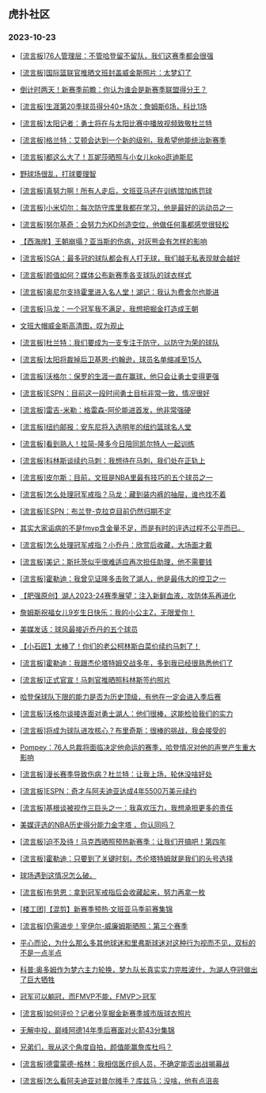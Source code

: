 ## 虎扑社区 
### 2023-10-23

+ [[流言板]76人管理层：不管哈登留不留队，我们这赛季都会很强](https://bbs.hupu.com/622594549.html)

+ [[流言板]国际篮联官推晒文班封盖威金斯照片：太梦幻了](https://bbs.hupu.com/622594096.html)

+ [倒计时两天！新赛季前瞻：你认为谁会是新赛季联盟得分王？](https://bbs.hupu.com/622592347.html)

+ [[流言板]生涯第20季球员得分40+场次：詹姆斯6场，科比1场](https://bbs.hupu.com/622590513.html)

+ [[流言板]太阳记者：勇士将在与太阳比赛中播放视频致敬杜兰特](https://bbs.hupu.com/622589022.html)

+ [[流言板]格兰特：艾顿会达到一个新的级别，我希望他能统治新赛季](https://bbs.hupu.com/622589360.html)

+ [[流言板]都这么大了！瓦妮莎晒照与小女儿koko逛迪斯尼](https://bbs.hupu.com/622588876.html)

+ [野球场很乱，打球要理智](https://bbs.hupu.com/622591951.html)

+ [[流言板]真努力啊！所有人走后，文班亚马还在训练馆加练罚球](https://bbs.hupu.com/622588435.html)

+ [[流言板]小米切尔：每次防守库里我都在学习，他是最好的运动员之一](https://bbs.hupu.com/622591255.html)

+ [[流言板]努尔基奇：会努力为KD创造空位，他做任何事都感觉很轻松](https://bbs.hupu.com/622593023.html)

+ [【西海岸】王朝崩塌？亚当斯的伤病，对灰熊会有怎样的影响](https://bbs.hupu.com/622592193.html)

+ [[流言板]SGA：最多冠的球队都会有人打无球，我们越无私表现就会越好](https://bbs.hupu.com/622589744.html)

+ [[流言板]颜值如何？媒体公布新赛季各支球队的球衣样式](https://bbs.hupu.com/622594748.html)

+ [[流言板]奥尼尔支持霍里进入名人堂！湖记：我认为费舍尔也能进](https://bbs.hupu.com/622588374.html)

+ [[流言板]马龙：一个冠军我不满足，我想把掘金打造成王朝](https://bbs.hupu.com/622587825.html)

+ [文班大帽威金斯高清图，叹为观止](https://bbs.hupu.com/622589602.html)

+ [[流言板]杜兰特：我们要成为一支专注于防守，以防守为荣的球队](https://bbs.hupu.com/622594677.html)

+ [[流言板]太阳将裁掉后卫基恩-约翰逊，球员名单缩减至15人](https://bbs.hupu.com/622589054.html)

+ [[流言板]沃格尔：保罗的生涯一直在赢球，他只会让勇士变得更强](https://bbs.hupu.com/622594454.html)

+ [[流言板]ESPN：目前这一段时间勇士目标非常一致，情况很好](https://bbs.hupu.com/622587850.html)

+ [[流言板]雷吉-米勒：格雷森-阿伦能进首发，他非常强硬](https://bbs.hupu.com/622594149.html)

+ [[流言板]纽约邮报：安东尼将入选明年的纽约篮球名人堂](https://bbs.hupu.com/622594382.html)

+ [[流言板]看到熟人！拉简-隆多今日陪同凯尔特人一起训练](https://bbs.hupu.com/622587393.html)

+ [[流言板]科林斯谈续约马刺：我想待在马刺，我们处在正轨上](https://bbs.hupu.com/622594026.html)

+ [[流言板]皮尔斯：目前，文班是NBA里最有技巧的五个球员之一](https://bbs.hupu.com/622587685.html)

+ [[流言板]怎么处理冠军戒指？马龙：藏到装内裤的抽屉，谁也找不着](https://bbs.hupu.com/622594603.html)

+ [[流言板]ESPN：布兰登-克拉克目前仍然归期不定](https://bbs.hupu.com/622587523.html)

+ [其实大家诟病的不是fmvp含金量不足，而是有时的评选过程不公平而已。](https://bbs.hupu.com/622593961.html)

+ [[流言板]怎么处理冠军戒指？小乔丹：欣赏后收藏，大场面才戴](https://bbs.hupu.com/622594649.html)

+ [[流言板]美记：斯托茨似乎很难适应再次担任助理，他不需要钱](https://bbs.hupu.com/622594800.html)

+ [[流言板]霍勒迪：我曾见证隆多击败了湖人，他是最伟大的控卫之一](https://bbs.hupu.com/622587660.html)

+ [【肥强原创】湖人2023-24赛季展望：注入新鲜血液，攻防体系再进化](https://bbs.hupu.com/622593444.html)

+ [詹姆斯祝福女儿9岁生日快乐：我的小公主Z，无限爱你！](https://bbs.hupu.com/622588387.html)

+ [美媒发话：球风最接近乔丹的五个球员](https://bbs.hupu.com/622593233.html)

+ [【小石匠】太棒了！你们的老公柯林斯白菜价续约马刺了！](https://bbs.hupu.com/622593596.html)

+ [[流言板]霍勒迪：我跟杰伦塔特姆交战多年，多到我已经很熟悉他们了](https://bbs.hupu.com/622594581.html)

+ [[流言板]正式官宣！马刺官推晒照科林斯签约照片](https://bbs.hupu.com/622588790.html)

+ [哈登保球队下限的能力是否为历史顶级，有他在一定会进入季后赛](https://bbs.hupu.com/622593638.html)

+ [[流言板]沃格尔谈接连面对勇士湖人：他们很棒，这能检验我们的实力](https://bbs.hupu.com/622595642.html)

+ [[流言板]将成为球队进攻核心？布里奇斯：很棒的挑战，我会接受的](https://bbs.hupu.com/622589154.html)

+ [Pompey：76人总裁将面临决定他命运的赛季，哈登情况对他的声誉产生重大影响](https://bbs.hupu.com/622594698.html)

+ [[流言板]漫长赛季导致伤病？杜兰特：让我上场，轮休没啥好处](https://bbs.hupu.com/622587211.html)

+ [[流言板]ESPN：奇才与阿夫迪亚达成4年5500万美元续约](https://bbs.hupu.com/622587050.html)

+ [[流言板]基根谈被视作三巨头之一：我喜欢压力，我想承担更多的责任](https://bbs.hupu.com/622595243.html)

+ [美媒评选的NBA历史得分能力金字塔 ，你认同吗？](https://bbs.hupu.com/622593417.html)

+ [[流言板]迫不及待！马克西晒照预热新赛季：让我们开搞吧！第四年](https://bbs.hupu.com/622595416.html)

+ [[流言板]霍勒迪：只要到了关键时刻，杰伦塔特姆就是我们的头号选择](https://bbs.hupu.com/622589173.html)

+ [球场遇到这情况怎么破。](https://bbs.hupu.com/622594150.html)

+ [[流言板]布劳恩：拿到冠军戒指后会收藏起来，努力再拿一枚](https://bbs.hupu.com/622594472.html)

+ [[楼工团]【混剪】新赛季预热·文班亚马季前赛集锦](https://bbs.hupu.com/622593883.html)

+ [[流言板]仍需进步！宰伊尔-威廉姆斯晒照：第三个赛季](https://bbs.hupu.com/622595481.html)

+ [平心而论，为什么那么多其他球迷和里弗斯球迷对这种行为视而不见，双标的不是一点半点](https://bbs.hupu.com/622593837.html)

+ [科普:奥多姆作为梦六主力轮换，梦九队长真实实力完胜波什，为湖人夺冠做出了巨大牺牲](https://bbs.hupu.com/622593991.html)

+ [冠军可以躺冠，而FMVP不能，FMVP＞冠军](https://bbs.hupu.com/622594068.html)

+ [[流言板]如何评价？记者分享掘金新赛季城市版球衣照片](https://bbs.hupu.com/622595603.html)

+ [无解中投，巅峰阿德14年季后赛面对火箭43分集锦](https://bbs.hupu.com/622589497.html)

+ [兄弟们，我从这个角度自拍，颜值能赢詹库杜吗？](https://bbs.hupu.com/622594188.html)

+ [[流言板]德雷蒙德-格林：我相信医疗组人员，不确定能否出战揭幕战](https://bbs.hupu.com/622587591.html)

+ [[流言板]怎么看阿夫迪亚对普尔摊手？库兹马：没啥，他有点沮丧](https://bbs.hupu.com/622587412.html)

